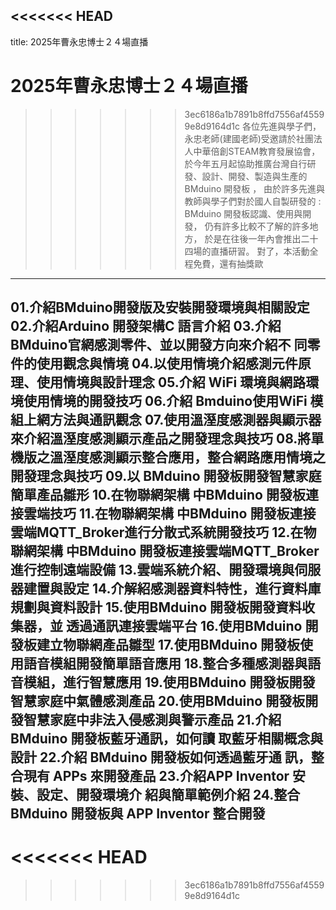 <<<<<<< HEAD
---
title: 2025年曹永忠博士２４場直播

# 2025年曹永忠博士２４場直播

>>>>>>> 3ec6186a1b7891b8ffd7556af45599e8d9164d1c
各位先進與學子們，
永忠老師(建國老師)受邀請於社團法人中華倍創STEAM教育發展協會，
於今年五月起協助推廣台灣自行研發、設計、開發、製造與生產的BMduino 開發板  ，
由於許多先進與教師與學子們對於國人自製研發的 : BMduino 開發板認識、使用與開發，
仍有許多比較不了解的許多地方，
於是在往後一年內會推出二十四場的直播研習。
對了，本活動全程免費，還有抽獎歐
--------------------------------------------------------------------------
01.介紹BMduino開發版及安裝開發環境與相關設定
02.介紹Arduino 開發架構C 語言介紹
03.介紹BMduino官網感測零件、並以開發方向來介紹不 同零件的使用觀念與情境
04.以使用情境介紹感測元件原理、使用情境與設計理念
05.介紹 WiFi 環境與網路環境使用情境的開發技巧
06.介紹 Bmduino使用WiFi 模組上網方法與通訊觀念
07.使用溫溼度感測器與顯示器來介紹溫溼度感測顯示產品之開發理念與技巧
08.將單機版之溫溼度感測顯示整合應用，整合網路應用情境之開發理念與技巧
09.以 BMduino 開發板開發智慧家庭簡單產品雛形
10.在物聯網架構 中BMduino 開發板連接雲端技巧
11.在物聯網架構 中BMduino 開發板連接雲端MQTT_Broker進行分散式系統開發技巧
12.在物聯網架構 中BMduino 開發板連接雲端MQTT_Broker進行控制遠端設備
13.雲端系統介紹、開發環境與伺服器建置與設定
14.介解紹感測器資料特性，進行資料庫規劃與資料設計
15.使用BMduino 開發板開發資料收集器，並 透過通訊連接雲端平台
16.使用BMduino 開發板建立物聯網產品雛型
17.使用BMduino 開發板使用語音模組開發簡單語音應用
18.整合多種感測器與語音模組，進行智慧應用
19.使用BMduino 開發板開發智慧家庭中氣體感測產品
20.使用BMduino 開發板開發智慧家庭中非法入侵感測與警示產品
21.介紹 BMduino 開發板藍牙通訊，如何讀 取藍牙相關概念與設計
22.介紹 BMduino 開發板如何透過藍牙通 訊，整合現有 APPs 來開發產品
23.介紹APP Inventor 安裝、設定、開發環境介 紹與簡單範例介紹
24.整合 BMduino 開發板與 APP Inventor 整合開發
-------------------------------------------------------------------------------------
<<<<<<< HEAD
=======


>>>>>>> 3ec6186a1b7891b8ffd7556af45599e8d9164d1c
